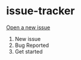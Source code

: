 # issue-tracker

[Open a new issue](https://github.com/armastudiosuk/issue-tracker/issues)

1. New issue
2. Bug Reported
3. Get started

